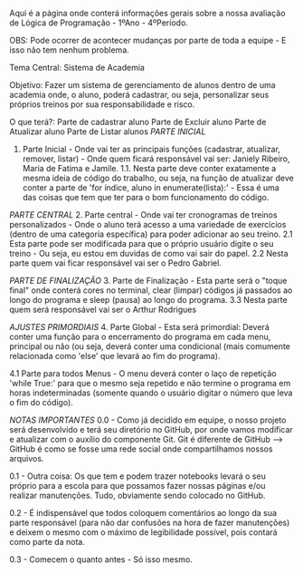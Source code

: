 Aqui é a página onde conterá informações gerais sobre a nossa avaliação de Lógica de Programação - 1ºAno - 4ºPeríodo.

OBS: Pode ocorrer de acontecer mudanças por parte de toda a equipe - E isso não tem nenhum problema.

Tema Central: Sistema de Academia

Objetivo: Fazer um sistema de gerenciamento de alunos dentro de uma academia onde, o aluno, poderá cadastrar, ou seja, personalizar seus próprios treinos por sua responsabilidade e risco.

O que terá?:
Parte de cadastrar aluno
Parte de Excluir aluno
Parte de Atualizar aluno 
Parte de Listar alunos 
*PARTE INICIAL*
1. Parte Inicial - Onde vai ter as principais funções (cadastrar, atualizar, remover, listar) - Onde quem ficará responsável vai ser: Janiely Ribeiro, Maria de Fatima e Jamile.
1.1. Nesta parte deve conter exatamente a mesma ideia de código do trabalho, ou seja, na função de atualizar deve conter a parte de 'for índice, aluno in enumerate(lista):' - Essa é uma das coisas que tem que ter para o bom funcionamento do código.

*PARTE CENTRAL*
2. Parte central - Onde vai ter cronogramas de treinos personalizados - Onde o aluno terá acesso a uma variedade de exercícios (dentro de uma categoria específica) para poder adicionar ao seu treino.
2.1 Esta parte pode ser modificada para que o próprio usuário digite o seu treino - Ou seja, eu estou em duvidas de como vai sair do papel.
2.2 Nesta parte quem vai ficar responsável vai ser o Pedro Gabriel.

*PARTE DE FINALIZAÇÃO*
3. Parte de Finalização - Esta parte será o "toque final" onde conterá cores no terminal, clear (limpar) códigos já passados ao longo do programa e sleep (pausa) ao longo do programa.
3.3 Nesta parte quem será responsável vai ser o Arthur Rodrigues

*AJUSTES PRIMORDIAIS*
4. Parte Global - Esta será primordial: Deverá conter uma função para o encerramento do programa em cada menu, principal ou não (ou seja, deverá conter uma condicional (mais comumente relacionada como 'else' que levará ao fim do programa).

4.1 Parte para todos Menus - O menu deverá conter o laço de repetição 'while True:' para que o mesmo seja repetido e não termine o programa em horas indeterminadas (somente quando o usuário digitar o número que leva o fim do código).

*NOTAS IMPORTANTES*
0.0 - Como já decidido em equipe, o nosso projeto será desenvolvido e terá seu diretório no GitHub, por onde vamos modificar e atualizar com o auxílio do componente Git. Git é diferente de GitHub --> GitHub é como se fosse uma rede social onde compartilhamos nossos arquivos.

0.1 - Outra coisa: Os que tem e podem trazer notebooks levará o seu próprio para a escola para que possamos fazer nossas páginas e/ou realizar manutenções. Tudo, obviamente sendo colocado no GitHub.

0.2 - É indispensável que todos coloquem comentários ao longo da sua parte responsável (para não dar confusões na hora de fazer manutenções) e deixem o mesmo com o máximo de legibilidade possível, pois contará como parte da nota.

0.3 - Comecem o quanto antes - Só isso mesmo. 